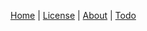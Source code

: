 
[Home](?docs/index.md) |
[License](?docs/license.md) |
[About](?docs/about.md) |
[Todo](?docs/todo.md)
